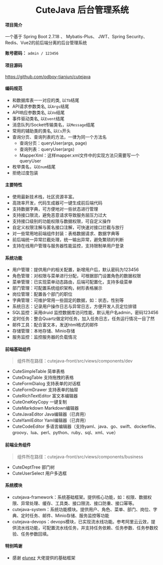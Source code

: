 <h1 style="text-align: center">CuteJava 后台管理系统</h1>

#### 项目简介

一个基于 Spring Boot 2.7.18 、 Mybatis-Plus、 JWT、Spring Security、Redis、Vue2的前后端分离的后台管理系统

**账号密码：** `admin / 123456`

#### 项目源码

https://github.com/odboy-tianjun/cutejava

#### 编码规范

- 和数据库表一一对应的类, 以`Tb`结尾
- API请求参数类名, 以`Args`结尾
- API响应参数类名, 以`Vo`结尾
- 事件驱动类名, 以`Event`结尾
- 消息队列/Socket传输类名，以`Message`结尾
- 常用的辅助类的类名, 以`Cs`开头
- 查询分页、查询列表的方法，一律为同一个方法名
    - 查询分页：queryUser(args, page)
    - 查询列表：queryUser(args)
    - MapperXml：这样mapper.xml文件中的实现方法只需要写一个queryUser
- 枚举类名，以`Enum`结尾
- 拒绝过度包装

#### 主要特性

- 使用最新技术栈，社区资源丰富。
- 高效率开发，代码生成器可一键生成前后端代码
- 支持数据字典，可方便地对一些状态进行管理
- 支持接口限流，避免恶意请求导致服务层压力过大
- 支持接口级别的功能权限与数据权限，可自定义操作
- 自定义权限注解与匿名接口注解，可快速对接口拦截与放行
- 对一些常用地前端组件封装：表格数据请求、数据字典等
- 前后端统一异常拦截处理，统一输出异常，避免繁琐的判断
- 支持在线用户管理与服务器性能监控，支持限制单用户登录

#### 系统功能

- 用户管理：提供用户的相关配置，新增用户后，默认密码为123456
- 角色管理：对权限与菜单进行分配，可根据部门设置角色的数据权限
- 菜单管理：已实现菜单动态路由，后端可配置化，支持多级菜单
- 部门管理：可配置系统组织架构，树形表格展示
- 岗位管理：配置各个部门的职位
- 字典管理：可维护常用一些固定的数据，如：状态，性别等
- 系统日志：记录用户操作日志与异常日志，方便开发人员定位排错
- SQL监控：采用druid 监控数据库访问性能，默认用户名admin，密码123456
- 定时任务：整合Quartz做定时任务，加入任务日志，任务运行情况一目了然
- 邮件工具：配合富文本，发送html格式的邮件
- 存储管理：本地存储、Minio存储
- 服务监控：监控服务器的负载情况

#### 前端基础组件

> 组件所在路径：cutejava-front/src/views/components/dev

- CuteSimpleTable 简单表格
- CuteDragTable 支持拖拽的表格
- CuteFormDialog 支持表单的对话框
- CuteFormDrawer 支持表单的抽屉
- CuteRichTextEditor 富文本编辑器
- CuteOneKeyCopy 一键复制
- CuteMarkdown Markdown编辑器
- CuteJavaEditor Java编辑器（已弃用）
- CuteYamlEditor Yaml编辑器（已弃用）
- CuteCodeEditor 多语言编辑器（支持yaml、java、go、swift、dockerfile、groovy、lua、perl、python、ruby、sql、xml、vue）

#### 前端业务组件

> 组件所在路径：cutejava-front/src/views/components/business

- CuteDeptTree 部门树
- CuteUserSelect 用户多选框

#### 系统模块

- cutejava-framework：系统基础框架。提供核心功能，如：权限、数据权限、异常处理、缓存、工具类、接口限流、接口防重、接口幂等。
- cutejava-system：系统功能模块。提供用户、角色、菜单、部门、岗位、字典、定时任务、邮件、Minio存储、服务监控等功能
- cutejava-devops：devops模块，已实现流水线功能。参考阿里云云效，提供流水线功能，可配置流水线任务，并支持任务依赖、任务参数、任务参数校验、任务参数回填。

#### 特别鸣谢

- 感谢 [elunez](https://github.com/elunez/eladmin-mp) 大佬提供的基础框架
